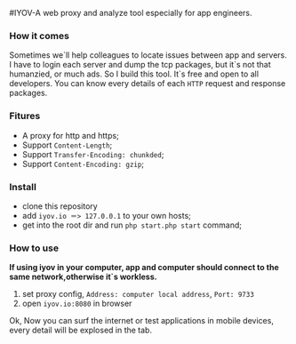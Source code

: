 #IYOV-A web proxy and analyze tool especially for app engineers.

### How it comes
Sometimes we\`ll help colleagues to locate issues between app and servers. I have to login each server and dump the tcp packages, 
but it\`s not that humanzied, or much ads. So I build this tool. It\`s free and open to all developers. You can know every details 
of each `HTTP` request and response packages.


### Fitures
* A proxy for http and https;
* Support `Content-Length`;
* Support `Transfer-Encoding: chunkded`;
* Support `Content-Encoding: gzip`;



### Install
* clone this repository
* add `iyov.io ＝> 127.0.0.1` to your own hosts;
* get into the root dir and run `php start.php start` command;

### How to use
**If using iyov in your computer, app and computer should connect to the same network,otherwise it\`s workless.**

1. set proxy config, `Address: computer local address`, `Port: 9733`
2. open `iyov.io:8080` in browser

Ok, Now you can surf the internet or test applications in mobile devices, every detail will be explosed in the tab.
